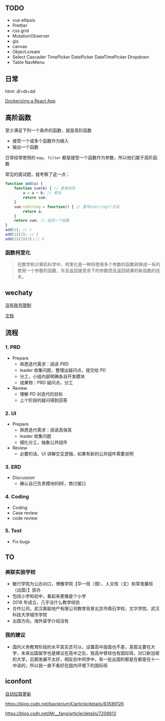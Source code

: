 ## TODO

- vue ellipsis
- Prettier
- css grid
- MutationObserver
- gis
- canvas
- Object.create
- Select Cascader TimePicker DatePicker DateTimePicker Dropdown
- Table  NavMenu 

## 日常

html: dl>dt+dd

[Dockerizing a React App](https://mherman.org/blog/dockerizing-a-react-app/)

## 高阶函数

至少满足下列一个条件的函数，就是高阶函数

- 接受一个或多个函数作为输入
- 输出一个函数

日常经常使用的 `map`、`filter` 都是接受一个函数作为参数，所以他们属于高阶函数

常见的面试题，就考察了这一点：

```js
function add(a) {
    function sum(b) { // 使用闭包
    	a = a + b; // 累加
    	return sum;
    }
    sum.toString = function() { // 重写toString()方法
        return a;
    }
    return sum; // 返回一个函数
}
add(1); // 1
add(1)(2); // 3
add(1)(2)(3)；// 6
```

### 函数柯里化

> 在数学和计算机科学中，柯里化是一种将使用多个参数的函数转换成一系列使用一个参数的函数，并且返回接受余下的参数而且返回结果的新函数的技术。



## wechaty

[没有账号限制](https://github.com/Chatie/wechaty/issues/990#issuecomment-397327621)

[文档](https://docs.chatie.io/v/zh/)



## 流程

### 1. PRD

- Prepare
  - 熟悉迭代需求：阅读 PRD
  - leader 收集问题，整理出疑问点，提交给 PD
  - 分工，小组内部明确各自开发模块
  - 成果物：PRD 疑问点，分工
- Review
  - 理解 PD 对迭代的目标
  - 上个阶段的疑问得到回答

### 2. UI

- Prepare
  - 熟悉迭代需求：阅读高保真
  - leader 收集问题
  - 细化分工，抽象公共组件
- Review
  - 必要的话，UI 讲解交互逻辑，如果有新的公共组件需要说明

### 3. ERD

- Discussion
  - 确认自己负责模块的BE，商讨接口

### 4. Coding

- Coding
- Case review
- code review

### 5. Test

- Fix bugs

## TO 

### 美联实验学校

- 敏行学院为公办对口，博雅学院【华一班（理）、人文班（文）和常青藤班（出国）】民办
- 包括小学和初中，看起来更像是个小学
- 2018 年成立，几乎没什么教学经验
- 合作公司，武汉美联地产有限公司教育背景北京市鼎石学校、文华学院、武汉科技大学城市学院
- 出国方向，海外留学介绍没有

### 我的建议

- 国内义务教育阶段的水平其实还可以，设置高中层面也不差，差距主要在大学，未来出国留学也是建议在高中之后，我高中曾经也有国际班，对口新加坡的大学，后期发展不太好，相反初中同学中，有一批出国的都是在都是在十一中读的，所以我一直不看好在国内环境下的国际班

  

## iconfont

[自动拉取更新](https://blog.csdn.net/shentibeitaokong/article/details/82463941)





https://blog.csdn.net/bacteriumX/article/details/83589126

https://blog.csdn.net/Mr__fang/article/details/7208812